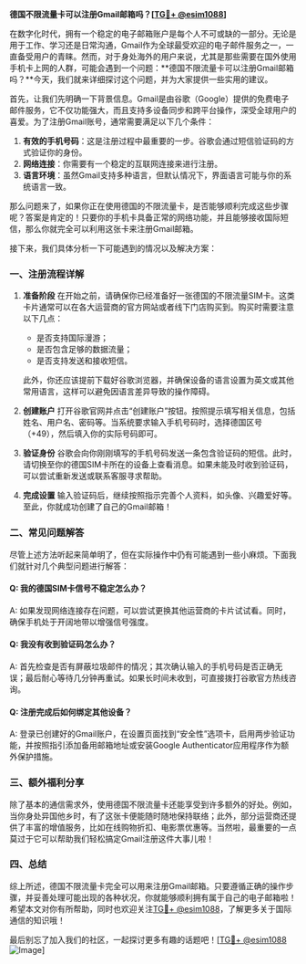 **德国不限流量卡可以注册Gmail邮箱吗？[[TG💪+ @esim1088](https://t.me/s/esim1088)]**

在数字化时代，拥有一个稳定的电子邮箱账户是每个人不可或缺的一部分。无论是用于工作、学习还是日常沟通，Gmail作为全球最受欢迎的电子邮件服务之一，一直备受用户的青睐。然而，对于身处海外的用户来说，尤其是那些需要在国外使用手机卡上网的人群，可能会遇到一个问题：**德国不限流量卡可以注册Gmail邮箱吗？**今天，我们就来详细探讨这个问题，并为大家提供一些实用的建议。

首先，让我们先明确一下背景信息。Gmail是由谷歌（Google）提供的免费电子邮件服务，它不仅功能强大，而且支持多设备同步和跨平台操作，深受全球用户的喜爱。为了注册Gmail账号，通常需要满足以下几个条件：

1. **有效的手机号码**：这是注册过程中最重要的一步。谷歌会通过短信验证码的方式验证你的身份。
2. **网络连接**：你需要有一个稳定的互联网连接来进行注册。
3. **语言环境**：虽然Gmail支持多种语言，但默认情况下，界面语言可能与你的系统语言一致。

那么问题来了，如果你正在使用德国的不限流量卡，是否能够顺利完成这些步骤呢？答案是肯定的！只要你的手机卡具备正常的网络功能，并且能够接收国际短信，那么你就完全可以利用这张卡来注册Gmail邮箱。

接下来，我们具体分析一下可能遇到的情况以及解决方案：

### 一、注册流程详解

1. **准备阶段**
   在开始之前，请确保你已经准备好一张德国的不限流量SIM卡。这类卡片通常可以在各大运营商的官方网站或者线下门店购买到。购买时需要注意以下几点：
   - 是否支持国际漫游；
   - 是否包含足够的数据流量；
   - 是否支持发送和接收短信。

   此外，你还应该提前下载好谷歌浏览器，并确保设备的语言设置为英文或其他常用语言，这样可以避免因语言差异导致的操作障碍。

2. **创建账户**
   打开谷歌官网并点击“创建账户”按钮。按照提示填写相关信息，包括姓名、用户名、密码等。当系统要求输入手机号码时，选择德国区号（+49），然后填入你的实际号码即可。

3. **验证身份**
   谷歌会向你刚刚填写的手机号码发送一条包含验证码的短信。此时，请切换至你的德国SIM卡所在的设备上查看消息。如果未能及时收到验证码，可以尝试重新发送或联系客服寻求帮助。

4. **完成设置**
   输入验证码后，继续按照指示完善个人资料，如头像、兴趣爱好等。至此，你就成功创建了自己的Gmail邮箱！

### 二、常见问题解答

尽管上述方法听起来简单明了，但在实际操作中仍有可能遇到一些小麻烦。下面我们就针对几个典型问题进行解答：

#### Q: 我的德国SIM卡信号不稳定怎么办？
A: 如果发现网络连接存在问题，可以尝试更换其他运营商的卡片试试看。同时，确保手机处于开阔地带以增强信号强度。

#### Q: 我没有收到验证码怎么办？
A: 首先检查是否有屏蔽垃圾邮件的情况；其次确认输入的手机号码是否正确无误；最后耐心等待几分钟再重试。如果长时间未收到，可直接拨打谷歌官方热线咨询。

#### Q: 注册完成后如何绑定其他设备？
A: 登录已创建好的Gmail账户，在设置页面找到“安全性”选项卡，启用两步验证功能，并按照指引添加备用邮箱地址或安装Google Authenticator应用程序作为额外保护措施。

### 三、额外福利分享

除了基本的通信需求外，使用德国不限流量卡还能享受到许多额外的好处。例如，当你身处异国他乡时，有了这张卡便能随时随地保持联络；此外，部分运营商还提供了丰富的增值服务，比如在线购物折扣、电影票优惠等。当然啦，最重要的一点莫过于它可以帮助我们轻松搞定Gmail注册这件大事儿啦！

### 四、总结

综上所述，德国不限流量卡完全可以用来注册Gmail邮箱。只要遵循正确的操作步骤，并妥善处理可能出现的各种状况，你就能够顺利拥有属于自己的电子邮箱啦！希望本文对你有所帮助，同时也欢迎关注[TG💪+ @esim1088](https://t.me/s/esim1088)，了解更多关于国际通信的知识哦！

最后别忘了加入我们的社区，一起探讨更多有趣的话题吧！[[TG💪+ @esim1088](https://t.me/s/esim1088) ![Image](https://i.postimg.cc/4NQfJmqS/Snipaste-2025-05-13-00-14-12.png)]